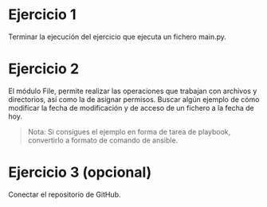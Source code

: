 # Ejercicio 1

Terminar la ejecución del ejercicio que ejecuta un fichero main.py. 


# Ejercicio 2

El módulo File, permite realizar las operaciones que trabajan con archivos y directorios, así como la de asignar
permisos. Buscar algún ejemplo de cómo modificar la fecha de modificación y de acceso de un fichero a la fecha de hoy.

> Nota: Si consigues el ejemplo en forma de tarea de playbook, convertirlo a formato de comando de ansible. 

# Ejercicio 3 (opcional)

Conectar el repositorio de GitHub. 

